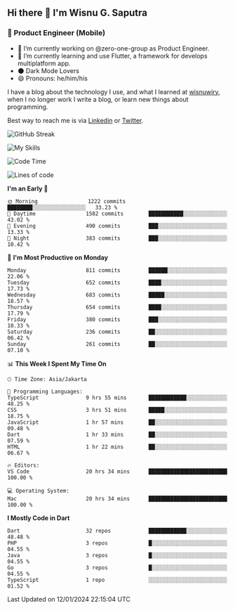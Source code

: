 ## Hi there 👋 I'm Wisnu G. Saputra

### :mobile_phone_off: Product Engineer (Mobile)

- 🔭 I’m currently working on @zero-one-group as Product Engineer.
- 🌱 I’m currently learning and use Flutter, a framework for develops multiplatform app.
- 🌑 Dark Mode Lovers
- 😄 Pronouns: he/him/his

I have a blog about the technology I use, and what I learned at [wisnuwiry](https://wisnuwiry.space/), when I no longer work I write a blog, or learn new things about programming.

Best way to reach me is via [Linkedin](https://www.linkedin.com/in/wisnu-saputra/) or [Twitter](https://twitter.com/wisnuwiry).

![GitHub Streak](https://streak-stats.demolab.com?user=wisnuwiry&theme=dark&hide_border=true)

![My Skills](https://skillicons.dev/icons?i=dart,flutter,kotlin,swift,go,js,css,neovim,git,linux&perline=5)

<!--START_SECTION:waka-->
![Code Time](http://img.shields.io/badge/Code%20Time-958%20hrs%2017%20mins-blue)

![Lines of code](https://img.shields.io/badge/From%20Hello%20World%20I%27ve%20Written-4.6%20million%20lines%20of%20code-blue)

**I'm an Early 🐤** 

```text
🌞 Morning                1222 commits        ████████░░░░░░░░░░░░░░░░░   33.23 % 
🌆 Daytime                1582 commits        ███████████░░░░░░░░░░░░░░   43.02 % 
🌃 Evening                490 commits         ███░░░░░░░░░░░░░░░░░░░░░░   13.33 % 
🌙 Night                  383 commits         ███░░░░░░░░░░░░░░░░░░░░░░   10.42 % 
```
📅 **I'm Most Productive on Monday** 

```text
Monday                   811 commits         ██████░░░░░░░░░░░░░░░░░░░   22.06 % 
Tuesday                  652 commits         ████░░░░░░░░░░░░░░░░░░░░░   17.73 % 
Wednesday                683 commits         █████░░░░░░░░░░░░░░░░░░░░   18.57 % 
Thursday                 654 commits         ████░░░░░░░░░░░░░░░░░░░░░   17.79 % 
Friday                   380 commits         ███░░░░░░░░░░░░░░░░░░░░░░   10.33 % 
Saturday                 236 commits         ██░░░░░░░░░░░░░░░░░░░░░░░   06.42 % 
Sunday                   261 commits         ██░░░░░░░░░░░░░░░░░░░░░░░   07.10 % 
```


📊 **This Week I Spent My Time On** 

```text
🕑︎ Time Zone: Asia/Jakarta

💬 Programming Languages: 
TypeScript               9 hrs 55 mins       ████████████░░░░░░░░░░░░░   48.25 % 
CSS                      3 hrs 51 mins       █████░░░░░░░░░░░░░░░░░░░░   18.75 % 
JavaScript               1 hr 57 mins        ██░░░░░░░░░░░░░░░░░░░░░░░   09.48 % 
Dart                     1 hr 33 mins        ██░░░░░░░░░░░░░░░░░░░░░░░   07.59 % 
HTML                     1 hr 22 mins        ██░░░░░░░░░░░░░░░░░░░░░░░   06.67 % 

🔥 Editors: 
VS Code                  20 hrs 34 mins      █████████████████████████   100.00 % 

💻 Operating System: 
Mac                      20 hrs 34 mins      █████████████████████████   100.00 % 
```

**I Mostly Code in Dart** 

```text
Dart                     32 repos            ████████████░░░░░░░░░░░░░   48.48 % 
PHP                      3 repos             █░░░░░░░░░░░░░░░░░░░░░░░░   04.55 % 
Java                     3 repos             █░░░░░░░░░░░░░░░░░░░░░░░░   04.55 % 
Go                       3 repos             █░░░░░░░░░░░░░░░░░░░░░░░░   04.55 % 
TypeScript               1 repo              ░░░░░░░░░░░░░░░░░░░░░░░░░   01.52 % 
```




 Last Updated on 12/01/2024 22:15:04 UTC
<!--END_SECTION:waka-->
